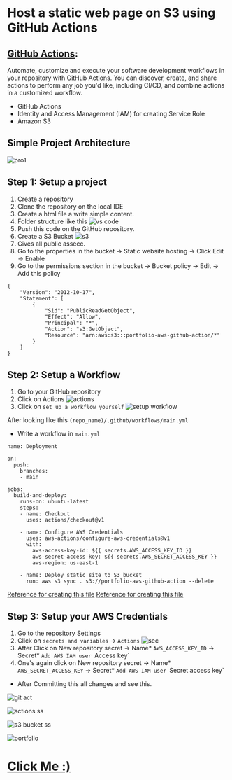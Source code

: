 # Host a static web page on S3 using GitHub Actions

## [GitHub Actions](https://docs.github.com/en/actions):
  Automate, customize and execute your software development workflows in your repository with GitHub Actions. You can discover, create, and share actions to perform any job you'd like, including CI/CD, and combine actions in a customized workflow.
  

- GitHub Actions
- Identity and Access Management (IAM) for creating Service Role
- Amazon S3
  
## Simple Project Architecture

![pro1](https://github.com/darjidhruv26/Portfolio_AWS_GitHub_action/assets/90086813/ad86ab4a-a305-47ea-a5a9-7e6b0216b44a)

## Step 1: Setup a project
1. Create a repository
2. Clone the repository on the local IDE
3. Create a html file a write simple content.
4. Folder structure like this
![vs code](https://github.com/darjidhruv26/Portfolio_AWS_GitHub_action/assets/90086813/689b52c1-1872-4811-ae08-ee20fb84f0ab)
5. Push this code on the GitHub repository.
6. Create a S3 Bucket
![s3](https://github.com/darjidhruv26/Portfolio_AWS_GitHub_action/assets/90086813/7ad5086a-9df5-44e2-9631-65dd44377bed)
7. Gives all public assecc.
8. Go to the properties in the bucket -> Static website hosting -> Click Edit -> Enable
9. Go to the permissions section in the bucket -> Bucket policy -> Edit -> Add this policy

```
{
    "Version": "2012-10-17",
    "Statement": [
        {
            "Sid": "PublicReadGetObject",
            "Effect": "Allow",
            "Principal": "*",
            "Action": "s3:GetObject",
            "Resource": "arn:aws:s3:::portfolio-aws-github-action/*"
        }
    ]
}
```
## Step 2: Setup a Workflow

1. Go to your GitHub repository
2. Click on Actions
   ![actions](https://github.com/darjidhruv26/Portfolio_AWS_GitHub_action/assets/90086813/fa03f769-2451-4345-ab95-093bc782519b)
3. Click on `set up a workflow yourself`
   ![setup workflow](https://github.com/darjidhruv26/Portfolio_AWS_GitHub_action/assets/90086813/fc5ca3b2-1681-471c-ac0f-50b2f55f132d)

After looking like this `(repo_name)/.github/workflows/main.yml`

- Write a workflow in `main.yml`
  
```
name: Deployment

on:
  push:
    branches:
    - main

jobs:
  build-and-deploy:
    runs-on: ubuntu-latest
    steps:
    - name: Checkout
      uses: actions/checkout@v1

    - name: Configure AWS Credentials
      uses: aws-actions/configure-aws-credentials@v1
      with:
        aws-access-key-id: ${{ secrets.AWS_ACCESS_KEY_ID }}
        aws-secret-access-key: ${{ secrets.AWS_SECRET_ACCESS_KEY }}
        aws-region: us-east-1

    - name: Deploy static site to S3 bucket
      run: aws s3 sync . s3://portfolio-aws-github-action --delete

```
[Reference for creating this file](https://github.com/actions)
[Reference for creating this file](https://github.com/actions/checkout)

## Step 3: Setup your AWS Credentials

1. Go to the repository Settings
2. Click on `secrets and variables` -> `Actions`
   ![sec](https://github.com/darjidhruv26/Portfolio_AWS_GitHub_action/assets/90086813/b4cd8997-c1f8-4548-81bf-8e8800093bab)
3. After Click on New repository secret -> Name* `AWS_ACCESS_KEY_ID` -> Secret* `Add AWS IAM user `Access key`
4. One's again click on New repository secret -> Name* `AWS_SECRET_ACCESS_KEY` -> Secret* `Add AWS IAM user `Secret access key`

- After Committing this all changes and see this.
      
![git act](https://github.com/darjidhruv26/Portfolio_AWS_GitHub_action/assets/90086813/2adfb326-f353-4caf-9307-d140d1117fcb)

![actions ss](https://github.com/darjidhruv26/Portfolio_AWS_GitHub_action/assets/90086813/fef1913b-2767-4878-a44f-3fc84761c86f)

![s3 bucket ss](https://github.com/darjidhruv26/Portfolio_AWS_GitHub_action/assets/90086813/a08bb42c-5d31-4401-8e5f-f9fdc0d2057b)

![portfolio](https://github.com/darjidhruv26/Portfolio_AWS_GitHub_action/assets/90086813/28ff6e68-e3c0-493f-a382-693ee6611cae)

#                            [Click Me :)](http://portfolio-aws-github-action.s3-website.ap-south-1.amazonaws.com/)
